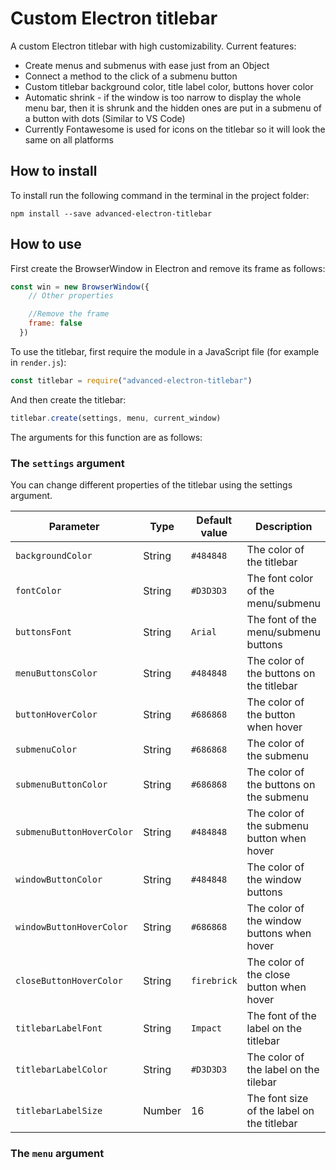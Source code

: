 # Custom Electron titlebar
A custom Electron titlebar with high customizability.
Current features:  
- Create menus and submenus with ease just from an Object
- Connect a method to the click of a submenu button
- Custom titlebar background color, title label color, buttons hover color
- Automatic shrink - if the window is too narrow to display the whole menu bar, then it is shrunk and the hidden ones are put in a submenu of a button with dots (Similar to VS Code)
- Currently Fontawesome is used for icons on the titlebar so it will look the same on all platforms


## How to install
To install run the following command in the terminal in the project folder:
```
npm install --save advanced-electron-titlebar
```

## How to use
First create the BrowserWindow in Electron and remove its frame as follows:
```javascript
const win = new BrowserWindow({
    // Other properties

    //Remove the frame
    frame: false
  })
```
To use the titlebar, first require the module in a JavaScript file (for example in `render.js`): 
```javascript
const titlebar = require("advanced-electron-titlebar")
```
And then create the titlebar:
```javascript
titlebar.create(settings, menu, current_window)
```
The arguments for this function are as follows:
### The `settings` argument
You can change different properties of the titlebar using the settings argument.

| Parameter | Type | Default value | Description |
|-----------|------|---------------|-------------|
| `backgroundColor` | String | `#484848` | The color of the titlebar |
| `fontColor` | String | `#D3D3D3` | The font color of the menu/submenu |
| `buttonsFont` | String | `Arial` | The font of the menu/submenu buttons |
| `menuButtonsColor` | String | `#484848` | The color of the buttons on the titlebar |
| `buttonHoverColor` | String | `#686868` | The color of the button when hover |
| `submenuColor` | String | `#686868` | The color of the submenu |
| `submenuButtonColor` | String | `#686868` | The color of the buttons on the submenu |
| `submenuButtonHoverColor` | String | `#484848` | The color of the submenu button when hover |
| `windowButtonColor` | String | `#484848` | The color of the window buttons |
| `windowButtonHoverColor` | String | `#686868` | The color of the window buttons when hover |
| `closeButtonHoverColor` | String | `firebrick` | The color of the close button when hover |
| `titlebarLabelFont` | String | `Impact` | The font of the label on the titlebar |
| `titlebarLabelColor` | String | `#D3D3D3` | The color of the label on the tilebar |
| `titlebarLabelSize` | Number | 16 | The font size of the label on the titlebar |

### The `menu` argument


